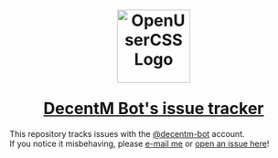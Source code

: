 <h1 align="center">
  <p>
    <img src="https://avatars3.githubusercontent.com/u/36502597?s=460&v=4" alt="OpenUserCSS Logo" width=128 height=128></img>
  </p>
  <a href="https://openusercss.org">DecentM Bot's issue tracker</a>
</h1>

This repository tracks issues with the [@decentm-bot](https://github.com/decentm-bot) account.  
If you notice it misbehaving, please [e-mail me](https://github.com/DecentM) or [open an issue here](https://github.com/DecentM/decentm-bot/issues/new)!  
